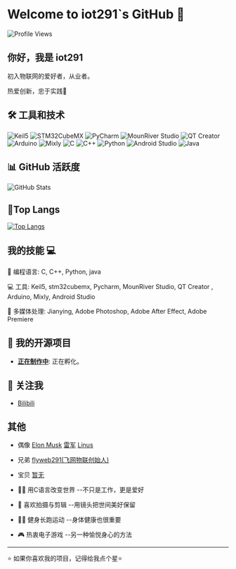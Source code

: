 # Welcome to iot291`s GitHub 👋

 ![Profile Views](https://komarev.com/ghpvc/?username=iot291&color=blueviolet)
 
## 你好，我是 iot291

初入物联网的爱好者，从业者。

热爱创新，忠于实践🚀

## 🛠️ 工具和技术

![Keil5](https://img.shields.io/badge/Keil-ARM-red?style=flat-square&logo=keil&logoColor=white)
![STM32CubeMX](https://img.shields.io/badge/STM32CubeMX-STM32-blue?style=flat-square&logo=stm32&logoColor=white)
![PyCharm](https://img.shields.io/badge/PyCharm-IDE-green?style=flat-square&logo=pycharm&logoColor=white)
![MounRiver Studio](https://img.shields.io/badge/MounRiver_Studio-IDE-00bfae?style=flat-square&logo=visualstudiocode&logoColor=white)
![QT Creator](https://img.shields.io/badge/QT_Creator-IDE-darkgreen?style=flat-square&logo=qt&logoColor=white)
![Arduino](https://img.shields.io/badge/Arduino-IDE-blue?style=flat-square&logo=arduino&logoColor=white)
![Mixly](https://img.shields.io/badge/Mixly-IDE-purple?style=flat-square&logo=arduino&logoColor=white)
![C](https://img.shields.io/badge/C-ISO-blue?style=flat-square&logo=c&logoColor=white)
![C++](https://img.shields.io/badge/C++-ISO-blue?style=flat-square&logo=cplusplus&logoColor=white)
![Python](https://img.shields.io/badge/Python-3.9-blue?style=flat-square&logo=python&logoColor=white)
![Android Studio](https://img.shields.io/badge/Android_Studio-IDE-green?style=flat-square&logo=androidstudio&logoColor=white)
![Java](https://img.shields.io/badge/Java-8-green?style=flat-square&logo=java&logoColor=white)

## 📊 GitHub 活跃度

 ![GitHub Stats](https://github-readme-stats.vercel.app/api?username=iot291&show_icons=true&count_private=true&hide=prs&theme=radical) 

## 📃Top Langs
[![Top Langs](https://github-readme-stats.vercel.app/api/top-langs/?username=iot291&layout=compact)](https://github.com/anuraghazra/github-readme-stats)

## 我的技能 💻


 🎯 编程语言: C, C++, Python, java
 
 💻 工具: Keil5, stm32cubemx, Pycharm, MounRiver Studio, QT Creator , Arduino, Mixly, Android Studio
 
 🎥 多媒体处理: Jianying, Adobe Photoshop, Adobe After Effect, Adobe Premiere 


## 📂 我的开源项目

 - **[正在制作中](项目链接)**: 正在孵化。 



## 🚀 关注我

 - [Bilibili](https://space.bilibili.com/321881231) 


 ## 其他
 
- 偶像 [Elon Musk](https://x.com/elonmusk)   [雷军](https://weibo.com/u/1749127163)   [Linus](https://github.com/torvalds)
- 兄弟 [flyweb291(飞网物联创始人)](https://github.com/flyweb291)
- 宝贝 [暂无](https://www.zhenai.com/)

- 👨‍💻 用C语言改变世界 --不只是工作，更是爱好
- 🎥 喜欢拍摄与剪辑  --用镜头把世间美好保留
- 🚶‍♂️  健身长跑运动    --身体健康也很重要
- 🎮 热衷电子游戏    --另一种愉悦身心的方法

---
 ⭐️ 如果你喜欢我的项目，记得给我点个星⭐️ 

